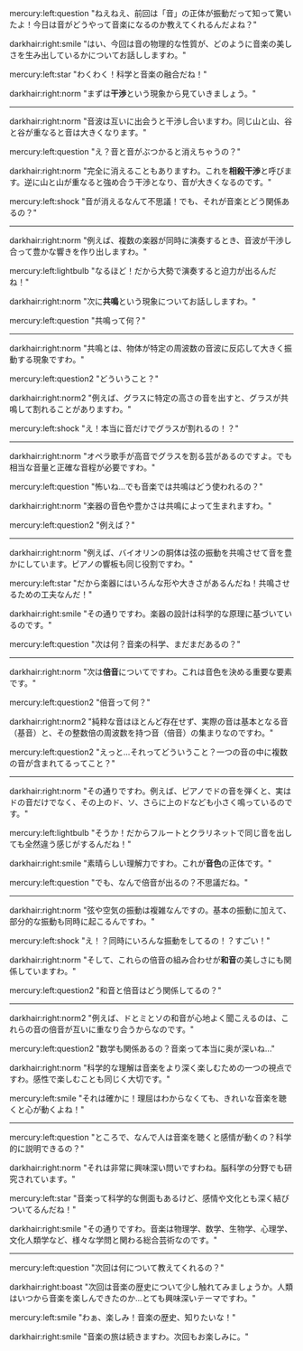 mercury:left:question "ねえねえ、前回は「音」の正体が振動だって知って驚いたよ！今日は音がどうやって音楽になるのか教えてくれるんだよね？"

darkhair:right:smile "はい、今回は音の物理的な性質が、どのように音楽の美しさを生み出しているかについてお話ししますわ。"

mercury:left:star "わくわく！科学と音楽の融合だね！"

darkhair:right:norm "まずは**干渉**という現象から見ていきましょう。"

---

darkhair:right:norm "音波は互いに出会うと干渉し合いますわ。同じ山と山、谷と谷が重なると音は大きくなります。"

mercury:left:question "え？音と音がぶつかると消えちゃうの？"

darkhair:right:norm "完全に消えることもありますわ。これを**相殺干渉**と呼びます。逆に山と山が重なると強め合う干渉となり、音が大きくなるのです。"

mercury:left:shock "音が消えるなんて不思議！でも、それが音楽とどう関係あるの？"

---

darkhair:right:norm "例えば、複数の楽器が同時に演奏するとき、音波が干渉し合って豊かな響きを作り出しますわ。"

mercury:left:lightbulb "なるほど！だから大勢で演奏すると迫力が出るんだね！"

darkhair:right:norm "次に**共鳴**という現象についてお話ししますわ。"

mercury:left:question "共鳴って何？"

---

darkhair:right:norm "共鳴とは、物体が特定の周波数の音波に反応して大きく振動する現象ですわ。"

mercury:left:question2 "どういうこと？"

darkhair:right:norm2 "例えば、グラスに特定の高さの音を出すと、グラスが共鳴して割れることがありますわ。"

mercury:left:shock "え！本当に音だけでグラスが割れるの！？"

---

darkhair:right:norm "オペラ歌手が高音でグラスを割る芸があるのですよ。でも相当な音量と正確な音程が必要ですわ。"

mercury:left:question "怖いね...でも音楽では共鳴はどう使われるの？"

darkhair:right:norm "楽器の音色や豊かさは共鳴によって生まれますわ。"

mercury:left:question2 "例えば？"

---

darkhair:right:norm "例えば、バイオリンの胴体は弦の振動を共鳴させて音を豊かにしています。ピアノの響板も同じ役割ですわ。"

mercury:left:star "だから楽器にはいろんな形や大きさがあるんだね！共鳴させるための工夫なんだ！"

darkhair:right:smile "その通りですわ。楽器の設計は科学的な原理に基づいているのです。"

mercury:left:question "次は何？音楽の科学、まだまだあるの？"

---

darkhair:right:norm "次は**倍音**についてですわ。これは音色を決める重要な要素です。"

mercury:left:question2 "倍音って何？"

darkhair:right:norm2 "純粋な音はほとんど存在せず、実際の音は基本となる音（基音）と、その整数倍の周波数を持つ音（倍音）の集まりなのですわ。"

mercury:left:question2 "えっと...それってどういうこと？一つの音の中に複数の音が含まれてるってこと？"

---

darkhair:right:norm "その通りですわ。例えば、ピアノでドの音を弾くと、実はドの音だけでなく、その上のド、ソ、さらに上のドなども小さく鳴っているのです。"

mercury:left:lightbulb "そうか！だからフルートとクラリネットで同じ音を出しても全然違う感じがするんだね！"

darkhair:right:smile "素晴らしい理解力ですわ。これが**音色**の正体です。"

mercury:left:question "でも、なんで倍音が出るの？不思議だね。"

---

darkhair:right:norm "弦や空気の振動は複雑なんですの。基本の振動に加えて、部分的な振動も同時に起こるんですわ。"

mercury:left:shock "え！？同時にいろんな振動をしてるの！？すごい！"

darkhair:right:norm "そして、これらの倍音の組み合わせが**和音**の美しさにも関係していますわ。"

mercury:left:question2 "和音と倍音はどう関係してるの？"

---

darkhair:right:norm2 "例えば、ドとミとソの和音が心地よく聞こえるのは、これらの音の倍音が互いに重なり合うからなのです。"

mercury:left:question2 "数学も関係あるの？音楽って本当に奥が深いね..."

darkhair:right:norm "科学的な理解は音楽をより深く楽しむための一つの視点ですわ。感性で楽しむことも同じく大切です。"

mercury:left:smile "それは確かに！理屈はわからなくても、きれいな音楽を聴くと心が動くよね！"

---

mercury:left:question "ところで、なんで人は音楽を聴くと感情が動くの？科学的に説明できるの？"

darkhair:right:norm "それは非常に興味深い問いですわね。脳科学の分野でも研究されています。"

mercury:left:star "音楽って科学的な側面もあるけど、感情や文化とも深く結びついてるんだね！"

darkhair:right:smile "その通りですわ。音楽は物理学、数学、生物学、心理学、文化人類学など、様々な学問と関わる総合芸術なのです。"

---

mercury:left:question "次回は何について教えてくれるの？"

darkhair:right:boast "次回は音楽の歴史について少し触れてみましょうか。人類はいつから音楽を楽しんできたのか...とても興味深いテーマですわ。"

mercury:left:smile "わぁ、楽しみ！音楽の歴史、知りたいな！"

darkhair:right:smile "音楽の旅は続きますわ。次回もお楽しみに。"
